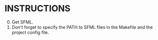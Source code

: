 # INSTRUCTIONS
0. Get SFML.
1. Don't forget to specify the PATH to SFML files in the Makefile and the project config file.
